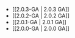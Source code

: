 - [[2.0.3-GA | 2.0.3 GA]]
- [[2.0.2-GA | 2.0.2 GA]]
- [[2.0.1-GA | 2.0.1 GA]]
- [[2.0.0-GA | 2.0.0 GA]]